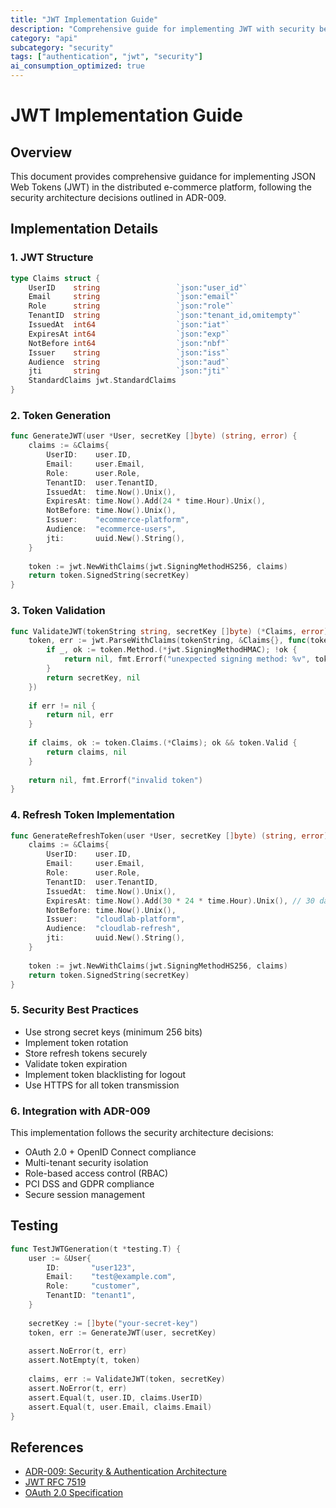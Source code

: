 ```yaml
---
title: "JWT Implementation Guide"
description: "Comprehensive guide for implementing JWT with security best practices"
category: "api"
subcategory: "security"
tags: ["authentication", "jwt", "security"]
ai_consumption_optimized: true
---
```


# JWT Implementation Guide

## Overview
This document provides comprehensive guidance for implementing JSON Web Tokens (JWT) in the distributed e-commerce platform, following the security architecture decisions outlined in ADR-009.

## Implementation Details

### 1. JWT Structure
```go
type Claims struct {
    UserID    string                 `json:"user_id"`
    Email     string                 `json:"email"`
    Role      string                 `json:"role"`
    TenantID  string                 `json:"tenant_id,omitempty"`
    IssuedAt  int64                  `json:"iat"`
    ExpiresAt int64                  `json:"exp"`
    NotBefore int64                  `json:"nbf"`
    Issuer    string                 `json:"iss"`
    Audience  string                 `json:"aud"`
    jti       string                 `json:"jti"`
    StandardClaims jwt.StandardClaims
}
```

### 2. Token Generation
```go
func GenerateJWT(user *User, secretKey []byte) (string, error) {
    claims := &Claims{
        UserID:    user.ID,
        Email:     user.Email,
        Role:      user.Role,
        TenantID:  user.TenantID,
        IssuedAt:  time.Now().Unix(),
        ExpiresAt: time.Now().Add(24 * time.Hour).Unix(),
        NotBefore: time.Now().Unix(),
        Issuer:    "ecommerce-platform",
        Audience:  "ecommerce-users",
        jti:       uuid.New().String(),
    }
    
    token := jwt.NewWithClaims(jwt.SigningMethodHS256, claims)
    return token.SignedString(secretKey)
}
```

### 3. Token Validation
```go
func ValidateJWT(tokenString string, secretKey []byte) (*Claims, error) {
    token, err := jwt.ParseWithClaims(tokenString, &Claims{}, func(token *jwt.Token) (interface{}, error) {
        if _, ok := token.Method.(*jwt.SigningMethodHMAC); !ok {
            return nil, fmt.Errorf("unexpected signing method: %v", token.Header["alg"])
        }
        return secretKey, nil
    })
    
    if err != nil {
        return nil, err
    }
    
    if claims, ok := token.Claims.(*Claims); ok && token.Valid {
        return claims, nil
    }
    
    return nil, fmt.Errorf("invalid token")
}
```

### 4. Refresh Token Implementation
```go
func GenerateRefreshToken(user *User, secretKey []byte) (string, error) {
    claims := &Claims{
        UserID:    user.ID,
        Email:     user.Email,
        Role:      user.Role,
        TenantID:  user.TenantID,
        IssuedAt:  time.Now().Unix(),
        ExpiresAt: time.Now().Add(30 * 24 * time.Hour).Unix(), // 30 days
        NotBefore: time.Now().Unix(),
        Issuer:    "cloudlab-platform",
        Audience:  "cloudlab-refresh",
        jti:       uuid.New().String(),
    }
    
    token := jwt.NewWithClaims(jwt.SigningMethodHS256, claims)
    return token.SignedString(secretKey)
}
```

### 5. Security Best Practices
- Use strong secret keys (minimum 256 bits)
- Implement token rotation
- Store refresh tokens securely
- Validate token expiration
- Implement token blacklisting for logout
- Use HTTPS for all token transmission

### 6. Integration with ADR-009
This implementation follows the security architecture decisions:
- OAuth 2.0 + OpenID Connect compliance
- Multi-tenant security isolation
- Role-based access control (RBAC)
- PCI DSS and GDPR compliance
- Secure session management

## Testing
```go
func TestJWTGeneration(t *testing.T) {
    user := &User{
        ID:       "user123",
        Email:    "test@example.com",
        Role:     "customer",
        TenantID: "tenant1",
    }
    
    secretKey := []byte("your-secret-key")
    token, err := GenerateJWT(user, secretKey)
    
    assert.NoError(t, err)
    assert.NotEmpty(t, token)
    
    claims, err := ValidateJWT(token, secretKey)
    assert.NoError(t, err)
    assert.Equal(t, user.ID, claims.UserID)
    assert.Equal(t, user.Email, claims.Email)
}
```

## References
- [ADR-009: Security & Authentication Architecture](../ADR-009-security-authentication.md)
- [JWT RFC 7519](https://tools.ietf.org/html/rfc7519)
- [OAuth 2.0 Specification](https://oauth.net/2/)
